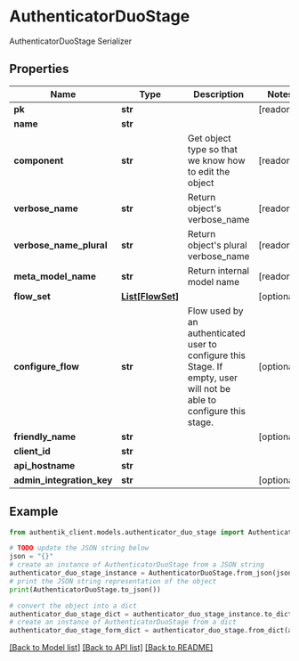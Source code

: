 # AuthenticatorDuoStage

AuthenticatorDuoStage Serializer

## Properties

Name | Type | Description | Notes
------------ | ------------- | ------------- | -------------
**pk** | **str** |  | [readonly] 
**name** | **str** |  | 
**component** | **str** | Get object type so that we know how to edit the object | [readonly] 
**verbose_name** | **str** | Return object&#39;s verbose_name | [readonly] 
**verbose_name_plural** | **str** | Return object&#39;s plural verbose_name | [readonly] 
**meta_model_name** | **str** | Return internal model name | [readonly] 
**flow_set** | [**List[FlowSet]**](FlowSet.md) |  | [optional] 
**configure_flow** | **str** | Flow used by an authenticated user to configure this Stage. If empty, user will not be able to configure this stage. | [optional] 
**friendly_name** | **str** |  | [optional] 
**client_id** | **str** |  | 
**api_hostname** | **str** |  | 
**admin_integration_key** | **str** |  | [optional] 

## Example

```python
from authentik_client.models.authenticator_duo_stage import AuthenticatorDuoStage

# TODO update the JSON string below
json = "{}"
# create an instance of AuthenticatorDuoStage from a JSON string
authenticator_duo_stage_instance = AuthenticatorDuoStage.from_json(json)
# print the JSON string representation of the object
print(AuthenticatorDuoStage.to_json())

# convert the object into a dict
authenticator_duo_stage_dict = authenticator_duo_stage_instance.to_dict()
# create an instance of AuthenticatorDuoStage from a dict
authenticator_duo_stage_form_dict = authenticator_duo_stage.from_dict(authenticator_duo_stage_dict)
```
[[Back to Model list]](../README.md#documentation-for-models) [[Back to API list]](../README.md#documentation-for-api-endpoints) [[Back to README]](../README.md)


